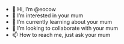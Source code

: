 - 👋 Hi, I’m @eocow
- 👀 I’m interested in your mum
- 🌱 I’m currently learning about your mum
- 💞️ I’m looking to collaborate with your mum
- 📫 How to reach me, just ask your mum

<!---
eocow/eocow is a ✨ special ✨ repository because its `README.md` (this file) appears on your GitHub profile.
You can click the Preview link to take a look at your changes.
--->
